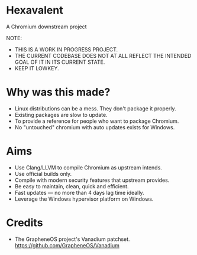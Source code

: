 # Hexavalent

A Chromium downstream project

NOTE: 

- THIS IS A WORK IN PROGRESS PROJECT.
- THE CURRENT CODEBASE DOES NOT AT ALL REFLECT THE INTENDED GOAL OF IT IN ITS CURRENT STATE. 
- KEEP IT LOWKEY.

# Why was this made?

- Linux distributions can be a mess. They don't package it properly.
- Existing packages are slow to update.
- To provide a reference for people who want to package Chromium.
- No "untouched" chromium with auto updates exists for Windows.

# Aims

- Use Clang/LLVM to compile Chromium as upstream intends.
- Use official builds only.
- Compile with modern security features that upstream provides.
- Be easy to maintain, clean, quick and efficient.
- Fast updates — no more than 4 days lag time ideally.
- Leverage the Windows hypervisor platform on Windows.

# Credits

 - The GrapheneOS project's Vanadium patchset.
   https://github.com/GrapheneOS/Vanadium
